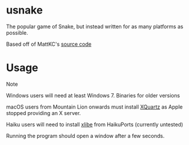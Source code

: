 # usnake
The popular game of Snake, but instead written for as many platforms as possible. <br>

Based off of MattKC's [source code](https://mattkc.com/etc/snakeqr)

# Usage
> [!NOTE]
> Windows users will need at least Windows 7. Binaries for older versions
> 
> macOS users from Mountain Lion onwards must install [XQuartz](https://www.xquartz.org/) as Apple stopped providing an X server.
>
> Haiku users will need to install [xlibe](https://depot.haiku-os.org/#!/?bcguid=bc1-FWRS&repos=haikuports&arch=x86_64&incldev=true&onlynatv=false&viewcrttyp=ALL&srchexpr=xlibe) from HaikuPorts (currently untested)

Running the program should open a window after a few seconds.
